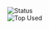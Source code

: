 
![Status](https://github-readme-stats.vercel.app/api?username=KillerBOSS2019&count_private=true&show_icons=true)
<br>
![Top Used](https://github-readme-stats.vercel.app/api/top-langs/?username=KillerBOSS2019&layout=compact)
